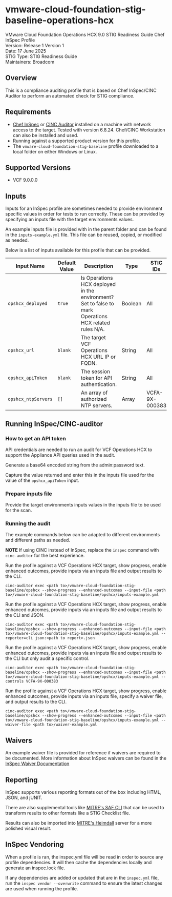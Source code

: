 # vmware-cloud-foundation-stig-baseline-operations-hcx
VMware Cloud Foundation Operations HCX 9.0 STIG Readiness Guide Chef InSpec Profile  
Version: Release 1 Version 1  
Date: 17 June 2025  
STIG Type: STIG Readiness Guide  
Maintainers: Broadcom  

## Overview
This is a compliance auditing profile that is based on Chef InSpec/CINC Auditor to perform an automated check for STIG compliance.  

## Requirements
- [Chef InSpec](https://downloads.chef.io/tools/inspec) or [CINC Auditor](https://cinc.sh/start/auditor/) installed on a machine with network access to the target. Tested with version 6.8.24. Chef/CINC Workstation can also be installed and used.
- Running against a supported product version for this profile.
- The `vmware-cloud-foundation-stig-baseline` profile downloaded to a local folder on either Windows or Linux.

## Supported Versions
- VCF 9.0.0.0  

## Inputs
Inputs for an InSpec profile are sometimes needed to provide environment specific values in order for tests to run correctly. These can be provided by specifying an inputs file with the target environments values.  

An example inputs file is provided with in the parent folder and can be found in the `inputs-example.yml` file. This file can be reused, copied, or modified as needed.  

Below is a list of inputs available for this profile that can be provided.  

|     Input Name    |       Default Value       | Description |     Type    |   STIG IDs  |
|-------------------|---------------------------|-------------|-------------|-------------|
|`opshcx_deployed`  |`true`                     |Is Operations HCX deployed in the environment? Set to false to mark Operations HCX related rules N/A.|Boolean|All|
|`opshcx_url`       |`blank`                    |The target VCF Operations HCX URL IP or FQDN.|String|All|
|`opshcx_apiToken`  |`blank`                    |The session token for API authentication.|String|All|
|`opshcx_ntpServers`|`[]`                       |An array of authorized NTP servers.|Array|VCFA-9X-000383|

## Running InSpec/CINC-auditor

### How to get an API token
API credentials are needed to run an audit for VCF Operations HCX to support the Appliance API queries used in the audit.

Generate a base64 encoded string from the admin:password text.

Capture the value returned and enter this in the inputs file used for the value of the `opshcx_apiToken` input.

### Prepare inputs file
Provide the target environments inputs values in the inputs file to be used for the scan.

### Running the audit
The example commands below can be adapted to different environments and different paths as needed. 

**NOTE** If using CINC instead of InSpec, replace the `inspec` command with `cinc-auditor` for the best experience.  

Run the profile against a VCF Operations HCX target, show progress, enable enhanced outcomes, provide inputs via an inputs file and output results to the CLI.
```
cinc-auditor exec <path to>/vmware-cloud-foundation-stig-baseline/opshcx --show-progress --enhanced-outcomes --input-file <path to>/vmware-cloud-foundation-stig-baseline/opshcx/inputs-example.yml
```

Run the profile against a VCF Operations HCX target, show progress, enable enhanced outcomes, provide inputs via an inputs file and output results to the CLI and JSON.
```
cinc-auditor exec <path to>/vmware-cloud-foundation-stig-baseline/opshcx --show-progress --enhanced-outcomes --input-file <path to>/vmware-cloud-foundation-stig-baseline/opshcx/inputs-example.yml --reporter=cli json:<path to report>.json
```

Run the profile against a VCF Operations HCX target, show progress, enable enhanced outcomes, provide inputs via an inputs file and output results to the CLI but only audit a specific control.
```
cinc-auditor exec <path to>/vmware-cloud-foundation-stig-baseline/opshcx --show-progress --enhanced-outcomes --input-file <path to>/vmware-cloud-foundation-stig-baseline/opshcx/inputs-example.yml --controls VCFA-9X-000383
```

Run the profile against a VCF Operations HCX target, show progress, enable enhanced outcomes, provide inputs via an inputs file, specify a waiver file, and output results to the CLI.
```
cinc-auditor exec <path to>/vmware-cloud-foundation-stig-baseline/opshcx --show-progress --enhanced-outcomes --input-file <path to>/vmware-cloud-foundation-stig-baseline/opshcx/inputs-example.yml --waiver-file <path to>/waiver-example.yml
```

## Waivers
An example waiver file is provided for reference if waivers are required to be documented. More information about InSpec waivers can be found in the [InSpec Waiver Documentation](https://docs.chef.io/inspec/waivers/)  

## Reporting
InSpec supports various reporting formats out of the box including HTML, JSON, and jUNIT.  

There are also supplemental tools like [MITRE's SAF CLI](https://github.com/mitre/saf) that can be used to transform results to other formats like a STIG Checklist file.  

Results can also be imported into [MITRE's Heimdall](https://github.com/mitre/heimdall2) server for a more polished visual result.

## InSpec Vendoring
When a profile is ran, the inspec.yml file will be read in order to source any profile dependencies. It will then cache the dependencies locally and generate an inspec.lock file.  

If any dependencies are added or updated that are in the `inspec.yml` file, run the `inspec vendor --overwrite` command to ensure the latest changes are used when running the profile.  
